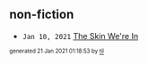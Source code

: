 ## non-fiction


* <code>Jan 10, 2021</code> [The Skin We're In](2021-01-10T16-54-31-the-skin-we're-in.md)

<sup><sub>generated 21 Jan 2021 01:18:53 by <a href='https://github.com/senorprogrammer/til'>til</a></sub></sup>
